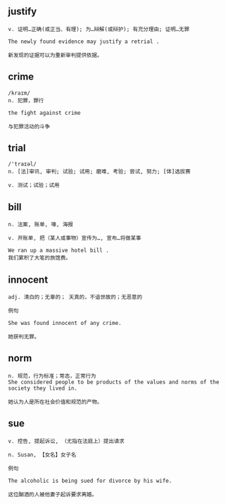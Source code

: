 
## justify
```
v. 证明…正确(或正当、有理); 为…辩解(或辩护); 有充分理由; 证明…无罪

The newly found evidence may justify a retrial .

新发现的证据可以为重新审判提供依据。
```

## crime
```
/kraɪm/
n. 犯罪，罪行

the fight against crime

与犯罪活动的斗争
```

## trial
```
/'traɪəl/
n. [法]审讯, 审判; 试验; 试用; 磨难, 考验; 尝试, 努力; [体]选拔赛

v. 测试；试验；试用
```

## bill
```
n. 法案, 账单, 喙, 海报

v. 开账单, 把（某人或事物）宣传为…, 宣布…将做某事

We ran up a massive hotel bill .
我们累积了大笔的旅馆费。
```
## innocent
```
adj. 清白的；无辜的； 天真的，不谙世故的；无恶意的

例句

She was found innocent of any crime.

她获判无罪。
```
## norm
```
n. 规范，行为标准；常态，正常行为
She considered people to be products of the values and norms of the society they lived in.

她认为人是所在社会价值和规范的产物。
```
## sue
```
v. 控告, 提起诉讼, （尤指在法庭上）提出请求

n. Susan, 【女名】女子名

例句

The alcoholic is being sued for divorce by his wife.

这位酗酒的人被他妻子起诉要求离婚。
```